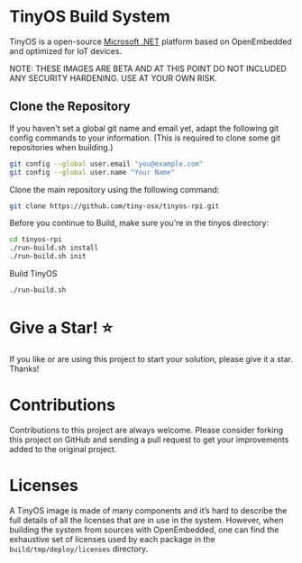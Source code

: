 # TinyOS Build System

TinyOS is a open-source [Microsoft .NET](https://dotnet.microsoft.com/) platform based on OpenEmbedded and optimized for IoT devices. 

NOTE: THESE IMAGES ARE BETA AND AT THIS POINT DO NOT INCLUDED ANY SECURITY HARDENING. USE AT YOUR OWN RISK.

## Clone the Repository

If you haven't set a global git name and email yet, adapt the following git config commands to your information. (This is required to clone some git repositories when building.)

```bash
git config --global user.email "you@example.com"
git config --global user.name "Your Name"
```

Clone the main repository using the following command:

```bash
git clone https://github.com/tiny-osx/tinyos-rpi.git
```

Before you continue to Build, make sure you're in the tinyos directory:
```bash
cd tinyos-rpi
./run-build.sh install
./run-build.sh init
```

Build TinyOS
```bash
./run-build.sh
```

# Give a Star! :star:

If you like or are using this project to start your solution, please give it a star. Thanks!

# Contributions

Contributions to this project are always welcome. Please consider forking this project on GitHub and sending a pull request to get your improvements added to the original project.

# Licenses

A TinyOS image is made of many components and it’s hard to describe the full details of all the licenses that are in use in the system. However, when building the system from sources with OpenEmbedded, one can find the exhaustive set of licenses used by each package in the `build/tmp/deploy/licenses` directory.